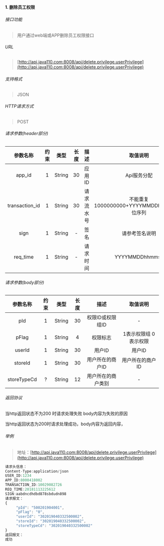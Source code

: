 

**1\. 删除员工权限**
###### 接口功能
> 用户通过web端或APP删除员工权限接口

###### URL
> [http://api.java110.com:8008/api/delete.privilege.userPrivilege](http://api.java110.com:8008/api/delete.privilege.userPrivilege)

###### 支持格式
> JSON

###### HTTP请求方式
> POST

###### 请求参数(header部分)
|参数名称|约束|类型|长度|描述|取值说明|
| :-: | :-: | :-: | :-: | :-: | :-:|
|app_id|1|String|30|应用ID|Api服务分配                      |
|transaction_id|1|String|30|请求流水号|不能重复 1000000000+YYYYMMDDhhmmss+6位序列 |
|sign|1|String|-|签名|请参考签名说明|
|req_time|1|String|-|请求时间|YYYYMMDDhhmmss|

###### 请求参数(body部分)
|参数名称|约束|类型|长度|描述|取值说明|
| :-: | :-: | :-: | :-: | :-: | :-: |
|pId|1|String|30|权限ID或权限组ID|-|
|pFlag|1|String|4|权限标志|1表示权限组 0表示权限|
|userId|1|String|30|用户ID|用户ID|
|storeId|1|String|30|用户所在的商户ID|用户所在的商户ID|
|storeTypeCd|?|String|12|用户所在的商户类别|-|

###### 返回协议

当http返回状态不为200 时请求处理失败 body内容为失败的原因

当http返回状态为200时请求处理成功，body内容为返回内容，



###### 举例
> 地址：[http://api.java110.com:8008/api/delete.privilege.userPrivilege](http://api.java110.com:8008/api/delete.privilege.userPrivilege)

``` javascript
请求头信息：
Content-Type:application/json
USER_ID:1234
APP_ID:8000418002
TRANSACTION_ID:10029082726
REQ_TIME:20181113225612
SIGN:aabdncdhdbd878sbdudn898
请求报文：
{
     "pId": "500201904001",
     "pFlag": "0",
     "userId": "302019040332500002",
     "storeId": "302019040332500002",
     "storeTypeCd": "302019040332500002"
}
返回报文：
成功

```

